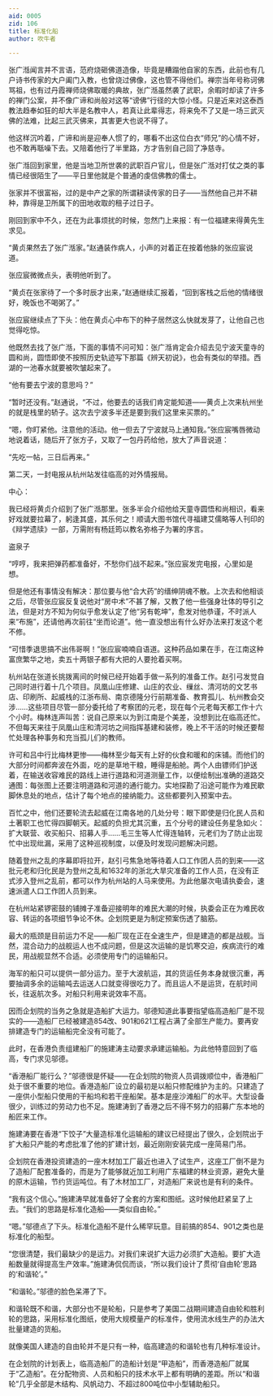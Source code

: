 ```yaml
---
aid: 0005
zid: 106
title: 标准化船
author: 吹牛者

---
```




  张广湉闻言并不言语，范府烧砸佛道造像，毕竟是糟蹋他自家的东西，此前也有几户诗书传家的大户阖门入教，也曾烧过佛像，这也管不得他们。禅宗当年号称诃佛骂祖，也有过丹霞禅师烧佛取暖的典故，张广湉虽然袭了武职，余暇时却读了许多的禅门公案，并不像广谛和尚般对这等“谤佛”行径的大惊小怪。只是近来对这泰西教法趋奉如狂的却大半是名教中人，若真让此辈得志，将来免不了又是一场三武灭佛的法难，比起三武灭佛来，其害更大也说不得了。

  他这样沉吟着，广谛和尚是迎奉人惯了的，哪看不出这位白衣“师兄”的心情不好，也不敢再聒噪下去。又陪着他行了半里路，方才告别自己回了净慈寺。

  张广湉回到家里，他是当地卫所世袭的武职百户官儿，但是张广湉对打仗之类的事情已经很陌生了——平日里他就是个普通的虔信佛教的儒士。

  张家并不很富裕，过的是中产之家的所谓耕读传家的日子——当然他自己并不耕种，靠得是卫所属下的田地收取的租子过日子。

  刚回到家中不久，还在为此事烦扰的时候，忽然门上来报：有一位福建来得黄先生求见。

  “黄贞果然去了张广湉家。”赵通装作病人，小声的对着正在按着他脉的张应宸说道。

  张应宸微微点头，表明他听到了。

  “黄贞在张家待了一个多时辰才出来，”赵通继续汇报着，“回到客栈之后他的情绪很好，晚饭也不喝粥了。”

  张应宸继续点了下头：他在黄贞心中布下的种子居然这么快就发芽了，让他自己也觉得吃惊。

  他既然去找了张广湉，下面的事情不问可知：张广湉肯定会介绍去见宁波天童寺的圆和尚，圆悟即使不按照历史轨迹写下那篇《辨天初说》，也会有类似的举措。西湖的一池春水就要被吹皱起来了。

  “他有要去宁波的意思吗？”

  “暂时还没有。”赵通说，“不过，他要去的话我们肯定能知道——黄贞上次来杭州坐的就是栈里的轿子。这次去宁波多半还是要到我们这里来买票的。”

  “嗯，你盯紧他。注意他的活动。他一但去了宁波就马上通知我。”张应宸嘴唇微动地说着话，随后开了张方子，又取了一包丹药给他，放大了声音说道：

  “先吃一帖，三日后再来。”

  第二天，一封电报从杭州站发往临高的对外情报局。

  中心：

  我已经将黄贞介绍到了张广湉那里。张多半会介绍他给天童寺圆悟和尚相识，看来好戏就要拉幕了，躬逢其盛，其乐何之！顺请大图书馆代寻福建艾儒略等人刊印的《辩学遗牍》一部，万需附有杨廷筠以教名弥格子为署的序言。

  盗泉子

  “哼哼，我来把弹药都准备好，不愁你们战不起来。”张应宸发完电报，心里如是想。

  但是他还有事情没有解决：那位要与他“合大药”的缙绅阴魂不散。上次去和他相谈之后，尽管张应宸反复说他对“房中术”不甚了解，又教了他一些强身壮体的导引之法，但是对方不知为何似乎愈发认定了他“另有乾坤”，愈发对他恭谨，不时派人来“布施”，还请他再次前往“坐而论道”。他一直没想出有什么好办法来打发这个老不修。

  “可惜季退思搞不出伟哥啊！”张应宸喃喃自语道。这种药品如果在手，在江南这种富庶繁华之地，卖五十两银子都有大把的人要抢着买啊。

  杭州站在张道长挑拨离间的时候已经开始着手做一系列的准备工作。赵引弓发觉自己同时进行着十几个项目。凤凰山庄修建、山庄的农业、缫丝、清河坊的文艺书店、印刷所、起威栈的江浙布局、南京德隆分行前期准备、教育孤儿、杭州教会交涉……这些项目尽管一部分委托给了考察团的元老，现在每个元老每天都工作十六个小时。梅林连声叫苦：说自己原来以为到江南是个美差，没想到比在临高还忙。不但每天来往于凤凰山庄和清河坊之间指挥基建和装修，晚上不干活的时候还要帮忙处理各种事务和充当孤儿们的教师。

  许可和吕中行比梅林更惨——梅林至少每天有上好的伙食和暖和的床铺。而他们的大部分时间都奔波在外面，吃的是草地干粮，睡得是船舱。两个人由镖师们护送着，在输送收容难民的路线上进行道路和河道测量工作，以便绘制出准确的道路交通图：每张图上还要注明道路和河道的通行能力。实地探勘了沿途可能作为难民歇脚休息处的地点，估计了每个地点的接纳能力。这些都要列入预案中去。

  百忙之中，他们还要轮流去起威在江南各地的几处分号：眼下即使是归化民人员和土著职工也忙得四脚朝天。起威的负担尤其沉重，五个分号的建设任务星急如火：扩大联营、收买船只、招募人手……毛三生等人忙得连轴转，元老们为了防止出现忙中出现纰漏，采用了这种巡视制度，以便及时发现问题解决问题。

  随着登州之乱的序幕即将拉开，赵引弓焦急地等待着人口工作团人员的到来——这批元老和归化民是为登州之乱和1632年的浙北大旱灾准备的工作人员，在没有正式涉入登州之乱前，都可以作为杭州站的人马来使用。为此他屡次电请执委会，速速派遣人口工作团人员到来。

  在杭州站紧锣密鼓的铺摊子准备迎接明年的难民大潮的时候，执委会正在为难民收容、转运的各项细节争论不休。企划院更是为制定预案伤透了脑筋。

  最大的瓶颈是目前运力不足——船厂现在正在全速生产，但是建造的都是战舰。当然，混合动力的战舰运人也不成问题，但是这次运输的是饥寒交迫，疾病流行的难民，用战舰显然不合适。必须使用专门的运输船只。

  海军的船只可以提供一部分运力。至于大波航运，其的货运任务本身就很沉重，再要抽调多余的运输吨去运送人口就变得很吃力了。而且运人不是运货，在航时间长，往返航次多。对船只利用来说效率不高。

  因而企划院的当务之急就是造船扩大运力。邬德知道此事要指望临高造船厂是不现实的——造船厂已经被建造854改、901和621工程占满了全部生产能力。要再安排建造专门的运输船完全没有可能了。

  此时，在香港负责组建船厂的施建涛主动要求承建运输船。为此他特意回到了临高，专门求见邬德。

  “香港船厂能行么？”邬德很是怀疑——在企划院的物资人员调拨顺位中，香港船厂处于很不重要的地位。香港造船厂设立的最初是以船只修配维护为主的。只建造了一座供小型船只使用的干船坞和若干座船架。基本是座沙滩船厂的水平。大型设备很少，训练过的劳动力也不足。施建涛到了香港之后不得不努力的招募广东本地的船匠来工作。

  施建涛要在香港“下饺子”大量造标准化运输船的建议已经提出了很久，企划院出于扩大船只产能的考虑批准了他的扩建计划，最近刚刚安装完成一座简易门吊。

  企划院在香港投资建造的一座木材加工厂最近也进入了试生产，这座工厂倒不是为了造船厂配套准备的，而是为了能够就近加工利用广东福建的林业资源，避免大量的原木运输，节约货运吨位。有了木材加工厂，对造船厂来说也是有利的条件。

  “我有这个信心。”施建涛早就准备好了全套的方案和图纸。这时候他赶紧呈了上去。“我们的思路是标准化造船——类似自由轮。”

  “嗯。”邬德点了下头。标准化造船不是什么稀罕玩意。目前搞的854、901之类也是标准化的船型。

  “您很清楚，我们最缺少的是运力。对我们来说扩大运力必须扩大造船。要扩大造船数量就得提高生产效率。”施建涛侃侃而谈，“所以我们设计了贯彻‘自由轮’思路的‘和谐轮’。”

  “和谐轮。”邬德的脸色呆滞了下。

  和谐轮既不和谐，大部分也不是轮船，只是参考了美国二战期间建造自由轮和胜利轮的思路，采用标准化图纸，使用大规模量产的标准件，使用流水线生产的办法大批量建造的货船。

  就像美国人建造的自由轮并不是只有一种，临高建造的和谐轮也有几种标准设计。

  在企划院的计划表上，临高造船厂的造船计划是“甲造船”，而香港造船厂就属于“乙造船”。在分配物资、人员和船只的技术水平上都有明确的差距。所以“和谐轮”几乎全部是木结构、风帆动力、不超过800吨位中小型辅助船只。



